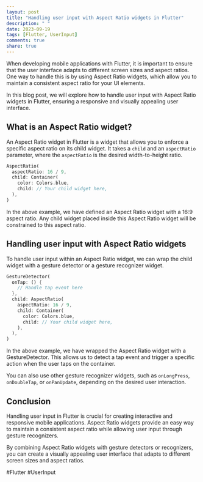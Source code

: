 ```yaml
---
layout: post
title: "Handling user input with Aspect Ratio widgets in Flutter"
description: " "
date: 2023-09-19
tags: [Flutter, UserInput]
comments: true
share: true
---
```


When developing mobile applications with Flutter, it is important to ensure that the user interface adapts to different screen sizes and aspect ratios. One way to handle this is by using Aspect Ratio widgets, which allow you to maintain a consistent aspect ratio for your UI elements.

In this blog post, we will explore how to handle user input with Aspect Ratio widgets in Flutter, ensuring a responsive and visually appealing user interface.

## What is an Aspect Ratio widget?

An Aspect Ratio widget in Flutter is a widget that allows you to enforce a specific aspect ratio on its child widget. It takes a `child` and an `aspectRatio` parameter, where the `aspectRatio` is the desired width-to-height ratio.

```dart
AspectRatio(
  aspectRatio: 16 / 9,
  child: Container(
    color: Colors.blue,
    child: // Your child widget here,
  ),
)
```

In the above example, we have defined an Aspect Ratio widget with a 16:9 aspect ratio. Any child widget placed inside this Aspect Ratio widget will be constrained to this aspect ratio.

## Handling user input with Aspect Ratio widgets

To handle user input within an Aspect Ratio widget, we can wrap the child widget with a gesture detector or a gesture recognizer widget.

```dart
GestureDetector(
  onTap: () {
    // Handle tap event here
  },
  child: AspectRatio(
    aspectRatio: 16 / 9,
    child: Container(
      color: Colors.blue,
      child: // Your child widget here,
    ),
  ),
)
```

In the above example, we have wrapped the Aspect Ratio widget with a GestureDetector. This allows us to detect a tap event and trigger a specific action when the user taps on the container.

You can also use other gesture recognizer widgets, such as `onLongPress`, `onDoubleTap`, or `onPanUpdate`, depending on the desired user interaction.

## Conclusion

Handling user input in Flutter is crucial for creating interactive and responsive mobile applications. Aspect Ratio widgets provide an easy way to maintain a consistent aspect ratio while allowing user input through gesture recognizers.

By combining Aspect Ratio widgets with gesture detectors or recognizers, you can create a visually appealing user interface that adapts to different screen sizes and aspect ratios.

#Flutter #UserInput